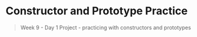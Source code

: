 # Constructor and Prototype Practice
> Week 9 - Day 1 Project - practicing with constructors and prototypes
